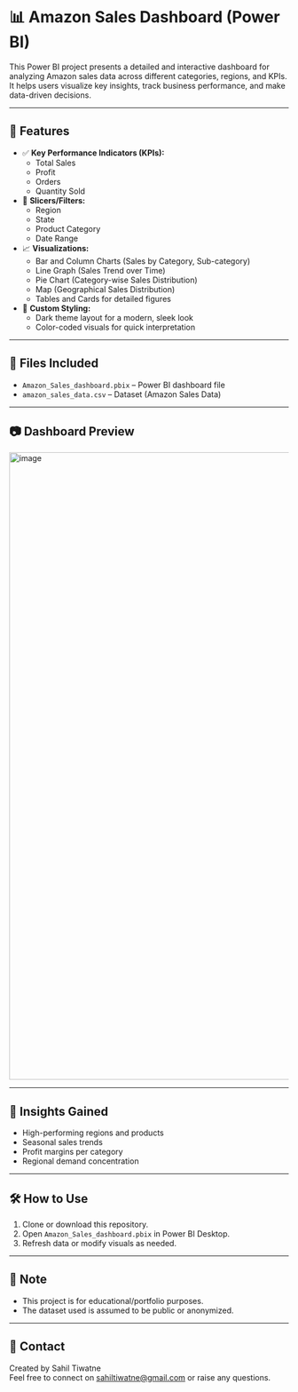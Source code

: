# 📊 Amazon Sales Dashboard (Power BI)

This Power BI project presents a detailed and interactive dashboard for analyzing Amazon sales data across different categories, regions, and KPIs. It helps users visualize key insights, track business performance, and make data-driven decisions.

---

## 🚀 Features

- ✅ **Key Performance Indicators (KPIs):**
  - Total Sales
  - Profit
  - Orders
  - Quantity Sold
- 📍 **Slicers/Filters:**
  - Region
  - State
  - Product Category
  - Date Range
- 📈 **Visualizations:**
  - Bar and Column Charts (Sales by Category, Sub-category)
  - Line Graph (Sales Trend over Time)
  - Pie Chart (Category-wise Sales Distribution)
  - Map (Geographical Sales Distribution)
  - Tables and Cards for detailed figures
- 🎨 **Custom Styling:**
  - Dark theme layout for a modern, sleek look
  - Color-coded visuals for quick interpretation

---

## 📂 Files Included

- `Amazon_Sales_dashboard.pbix` – Power BI dashboard file
-  `amazon_sales_data.csv` – Dataset (Amazon Sales Data)

---

## 📷 Dashboard Preview



<img width="2006" height="1130" alt="image" src="https://github.com/user-attachments/assets/288c2308-6d3f-4d48-a934-9e96d19adb52" />


---

## 🧠 Insights Gained

- High-performing regions and products
- Seasonal sales trends
- Profit margins per category
- Regional demand concentration

---

## 🛠️ How to Use

1. Clone or download this repository.
2. Open `Amazon_Sales_dashboard.pbix` in Power BI Desktop.
3. Refresh data or modify visuals as needed.

---

## 📌 Note

- This project is for educational/portfolio purposes.
- The dataset used is assumed to be public or anonymized.

---

## 📧 Contact

Created by Sahil Tiwatne  
Feel free to connect on sahiltiwatne@gmail.com or raise any questions.

